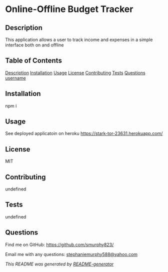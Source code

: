 # Online-Offline Budget Tracker

  ## Description
   This application allows a user to track income and expenses in a simple interface both on and offline

  ## Table of Contents
   [Description](#description)
   [Installation](#installation)
   [Usage](#usage)
   [License](#license)
   [Contributing](#contributing)
   [Tests](#tests)
   [Questions](#questions)
   [username](#username)


  ## Installation
  npm i  

  ## Usage
  See deployed applicatoin on heroku https://stark-tor-23631.herokuapp.com/

  ## License
  MIT

  ## Contributing
  undefined

  ## Tests
  undefined

  ## Questions
 

  Find me on GitHub: https://github.com/smurphy823/

  Email me with any questions: stephaniemurphy588@yahoo.com

 _This README was generated by [README-generator](https://github.com/smurphy823/README-generator)_

  